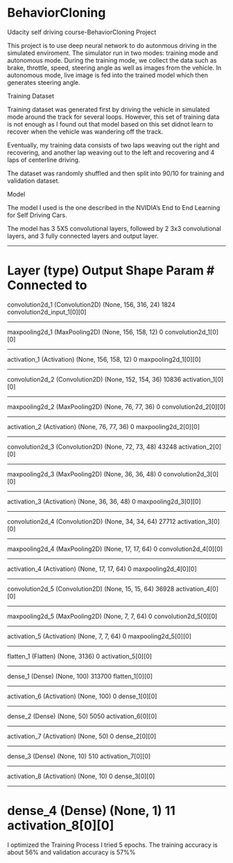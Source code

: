 # BehaviorCloning
Udacity self driving course-BehaviorCloning Project

This project is to use deep neural network to do autonmous driving in the simulated enviroment. The simulator run in two modes:  training mode and autonomous mode. During the training mode, we collect the data such as brake, throttle, speed, steering angle as well as images from the vehicle.  In autonomous mode, live image is fed into the trained model which then generates steering angle.

Training Dataset 

Training dataset was generated first by driving the vehicle in simulated mode around the track for several loops.  However, this set of training data is not enough as I found out that model based on this set didnot learn to recover when the vehicle was wandering off the track.  

Eventually, my training data consists of two laps weaving out the right and recovering, and another lap weaving out to the left and recovering and 4 laps of centerline driving.

The dataset was randomly shuffled and then split into 90/10 for training and validation dataset. 

Model

The model I used is the one described in the NVIDIA’s End to End Learning for Self Driving Cars.  

The model has 3 5X5 convolutional layers, followed by 2 3x3 convolutional layers, and  3 fully connected layers and output layer.


____________________________________________________________________________________________________
Layer (type)                     Output Shape          Param #     Connected to                     
====================================================================================================
convolution2d_1 (Convolution2D)  (None, 156, 316, 24)  1824        convolution2d_input_1[0][0]      
____________________________________________________________________________________________________
maxpooling2d_1 (MaxPooling2D)    (None, 156, 158, 12)  0           convolution2d_1[0][0]            
____________________________________________________________________________________________________
activation_1 (Activation)        (None, 156, 158, 12)  0           maxpooling2d_1[0][0]             
____________________________________________________________________________________________________
convolution2d_2 (Convolution2D)  (None, 152, 154, 36)  10836       activation_1[0][0]               
____________________________________________________________________________________________________
maxpooling2d_2 (MaxPooling2D)    (None, 76, 77, 36)    0           convolution2d_2[0][0]            
____________________________________________________________________________________________________
activation_2 (Activation)        (None, 76, 77, 36)    0           maxpooling2d_2[0][0]             
____________________________________________________________________________________________________
convolution2d_3 (Convolution2D)  (None, 72, 73, 48)    43248       activation_2[0][0]               
____________________________________________________________________________________________________
maxpooling2d_3 (MaxPooling2D)    (None, 36, 36, 48)    0           convolution2d_3[0][0]            
____________________________________________________________________________________________________
activation_3 (Activation)        (None, 36, 36, 48)    0           maxpooling2d_3[0][0]             
____________________________________________________________________________________________________
convolution2d_4 (Convolution2D)  (None, 34, 34, 64)    27712       activation_3[0][0]               
____________________________________________________________________________________________________
maxpooling2d_4 (MaxPooling2D)    (None, 17, 17, 64)    0           convolution2d_4[0][0]            
____________________________________________________________________________________________________
activation_4 (Activation)        (None, 17, 17, 64)    0           maxpooling2d_4[0][0]             
____________________________________________________________________________________________________
convolution2d_5 (Convolution2D)  (None, 15, 15, 64)    36928       activation_4[0][0]               
____________________________________________________________________________________________________
maxpooling2d_5 (MaxPooling2D)    (None, 7, 7, 64)      0           convolution2d_5[0][0]            
____________________________________________________________________________________________________
activation_5 (Activation)        (None, 7, 7, 64)      0           maxpooling2d_5[0][0]             
____________________________________________________________________________________________________
flatten_1 (Flatten)              (None, 3136)          0           activation_5[0][0]               
____________________________________________________________________________________________________
dense_1 (Dense)                  (None, 100)           313700      flatten_1[0][0]                  
____________________________________________________________________________________________________
activation_6 (Activation)        (None, 100)           0           dense_1[0][0]                    
____________________________________________________________________________________________________
dense_2 (Dense)                  (None, 50)            5050        activation_6[0][0]               
____________________________________________________________________________________________________
activation_7 (Activation)        (None, 50)            0           dense_2[0][0]                    
____________________________________________________________________________________________________
dense_3 (Dense)                  (None, 10)            510         activation_7[0][0]               
____________________________________________________________________________________________________
activation_8 (Activation)        (None, 10)            0           dense_3[0][0]                    
____________________________________________________________________________________________________
dense_4 (Dense)                  (None, 1)             11          activation_8[0][0]               
====================================================================================================

I optimized the 
Training Process
I tried 5 epochs.  The training accuracy is about 56% and validation accuracy is 57%%
